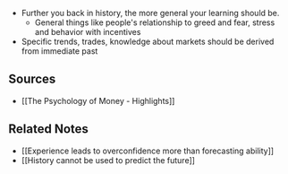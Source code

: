 - Further you back in history, the more general your learning should be.
	- General things like people's relationship to greed and fear, stress and behavior with incentives
- Specific trends, trades, knowledge about markets should be derived from immediate past

## Sources
- [[The Psychology of Money - Highlights]]

## Related Notes
- [[Experience leads to overconfidence more than forecasting ability]]
- [[History cannot be used to predict the future]]